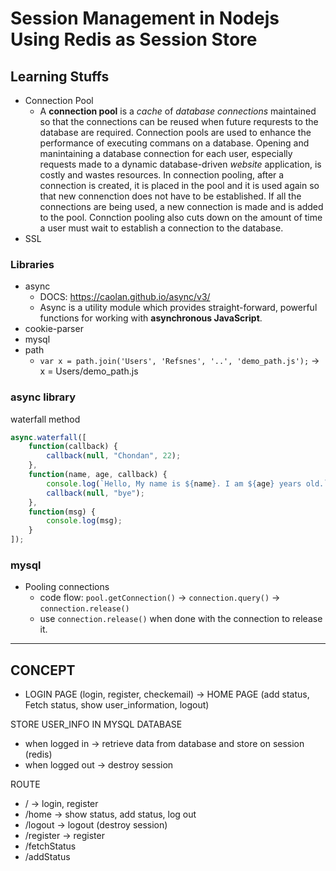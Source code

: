 # Session Management in Nodejs Using Redis as Session Store

## Learning Stuffs
- Connection Pool
	- A **connection pool** is a *cache* of *database connections* maintained so that the connections can be reused when future requrests to the database are required. Connection pools are used to enhance the performance of executing commans on a database. Opening and manintaining a database connection for each user, especially requests made to a dynamic database-driven *website* application, is costly and wastes resources. In connection pooling, after a connection is created, it is placed in the pool and it is used again so that new connenction does not have to be established. If all the connections are being used, a new connection is made and is added to the pool. Connction pooling also cuts down on the amount of time a user must wait to establish a connection to the database.
- SSL

### Libraries
- async
	- DOCS: https://caolan.github.io/async/v3/
	- Async is a utility module which provides straight-forward, powerful functions for working with **asynchronous JavaScript**.
- cookie-parser
- mysql
- path
	- `var x = path.join('Users', 'Refsnes', '..', 'demo_path.js');` -> x = Users/demo_path.js

### async library

waterfall method

```JavaScript
async.waterfall([
	function(callback) {
		callback(null, "Chondan", 22);
	},
	function(name, age, callback) {
		console.log(`Hello, My name is ${name}. I am ${age} years old.`);
		callback(null, "bye");
	},
	function(msg) {
		console.log(msg);
	}
]);
```

### mysql
- Pooling connections
	- code flow: `pool.getConnection()` -> `connection.query()` -> `connection.release()`
	- use `connection.release()` when done with the connection to release it.

---

## CONCEPT

- LOGIN PAGE (login, register, checkemail) -> HOME PAGE (add status, Fetch status, show user_information, logout)

STORE USER_INFO IN MYSQL DATABASE
- when logged in -> retrieve data from database and store on session (redis)
- when logged out -> destroy session

ROUTE
- / -> login, register
- /home -> show status, add status, log out
- /logout -> logout (destroy session)
- /register -> register
- /fetchStatus
- /addStatus